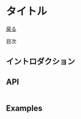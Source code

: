 タイトル
===
[戻る](../../README.md)

目次
<!--ts-->


<!-- Created by https://github.com/ekalinin/github-markdown-toc -->
<!-- Added by: root, at: Sat Jun 22 10:32:35 UTC 2024 -->

<!--te-->

## イントロダクション

## API
```nim
```

## Examples